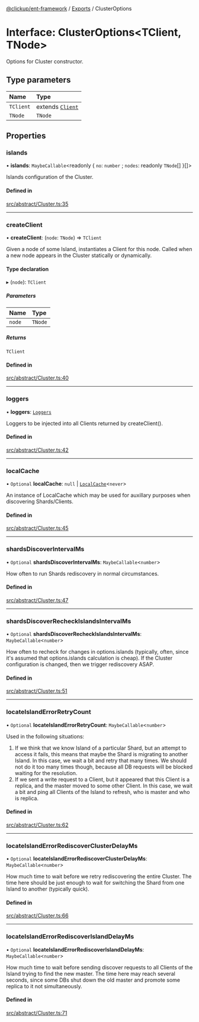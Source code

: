 [@clickup/ent-framework](../README.md) / [Exports](../modules.md) / ClusterOptions

# Interface: ClusterOptions\<TClient, TNode\>

Options for Cluster constructor.

## Type parameters

| Name | Type |
| :------ | :------ |
| `TClient` | extends [`Client`](../classes/Client.md) |
| `TNode` | `TNode` |

## Properties

### islands

• **islands**: `MaybeCallable`\<readonly \{ `no`: `number` ; `nodes`: readonly `TNode`[]  }[]\>

Islands configuration of the Cluster.

#### Defined in

[src/abstract/Cluster.ts:35](https://github.com/clickup/ent-framework/blob/master/src/abstract/Cluster.ts#L35)

___

### createClient

• **createClient**: (`node`: `TNode`) => `TClient`

Given a node of some Island, instantiates a Client for this node. Called
when a new node appears in the Cluster statically or dynamically.

#### Type declaration

▸ (`node`): `TClient`

##### Parameters

| Name | Type |
| :------ | :------ |
| `node` | `TNode` |

##### Returns

`TClient`

#### Defined in

[src/abstract/Cluster.ts:40](https://github.com/clickup/ent-framework/blob/master/src/abstract/Cluster.ts#L40)

___

### loggers

• **loggers**: [`Loggers`](Loggers.md)

Loggers to be injected into all Clients returned by createClient().

#### Defined in

[src/abstract/Cluster.ts:42](https://github.com/clickup/ent-framework/blob/master/src/abstract/Cluster.ts#L42)

___

### localCache

• `Optional` **localCache**: ``null`` \| [`LocalCache`](../classes/LocalCache.md)\<`never`\>

An instance of LocalCache which may be used for auxillary purposes when
discovering Shards/Clients.

#### Defined in

[src/abstract/Cluster.ts:45](https://github.com/clickup/ent-framework/blob/master/src/abstract/Cluster.ts#L45)

___

### shardsDiscoverIntervalMs

• `Optional` **shardsDiscoverIntervalMs**: `MaybeCallable`\<`number`\>

How often to run Shards rediscovery in normal circumstances.

#### Defined in

[src/abstract/Cluster.ts:47](https://github.com/clickup/ent-framework/blob/master/src/abstract/Cluster.ts#L47)

___

### shardsDiscoverRecheckIslandsIntervalMs

• `Optional` **shardsDiscoverRecheckIslandsIntervalMs**: `MaybeCallable`\<`number`\>

How often to recheck for changes in options.islands (typically, often,
since it's assumed that options.islands calculation is cheap). If the
Cluster configuration is changed, then we trigger rediscovery ASAP.

#### Defined in

[src/abstract/Cluster.ts:51](https://github.com/clickup/ent-framework/blob/master/src/abstract/Cluster.ts#L51)

___

### locateIslandErrorRetryCount

• `Optional` **locateIslandErrorRetryCount**: `MaybeCallable`\<`number`\>

Used in the following situations:
1. If we think that we know Island of a particular Shard, but an attempt to
   access it fails, this means that maybe the Shard is migrating to another
   Island. In this case, we wait a bit and retry that many times. We should
   not do it too many times though, because all DB requests will be blocked
   waiting for the resolution.
2. If we sent a write request to a Client, but it appeared that this Client
   is a replica, and the master moved to some other Client. In this case,
   we wait a bit and ping all Clients of the Island to refresh, who is
   master and who is replica.

#### Defined in

[src/abstract/Cluster.ts:62](https://github.com/clickup/ent-framework/blob/master/src/abstract/Cluster.ts#L62)

___

### locateIslandErrorRediscoverClusterDelayMs

• `Optional` **locateIslandErrorRediscoverClusterDelayMs**: `MaybeCallable`\<`number`\>

How much time to wait before we retry rediscovering the entire Cluster.
The time here should be just enough to wait for switching the Shard from
one Island to another (typically quick).

#### Defined in

[src/abstract/Cluster.ts:66](https://github.com/clickup/ent-framework/blob/master/src/abstract/Cluster.ts#L66)

___

### locateIslandErrorRediscoverIslandDelayMs

• `Optional` **locateIslandErrorRediscoverIslandDelayMs**: `MaybeCallable`\<`number`\>

How much time to wait before sending discover requests to all Clients of
the Island trying to find the new master. The time here may reach several
seconds, since some DBs shut down the old master and promote some replica
to it not simultaneously.

#### Defined in

[src/abstract/Cluster.ts:71](https://github.com/clickup/ent-framework/blob/master/src/abstract/Cluster.ts#L71)
